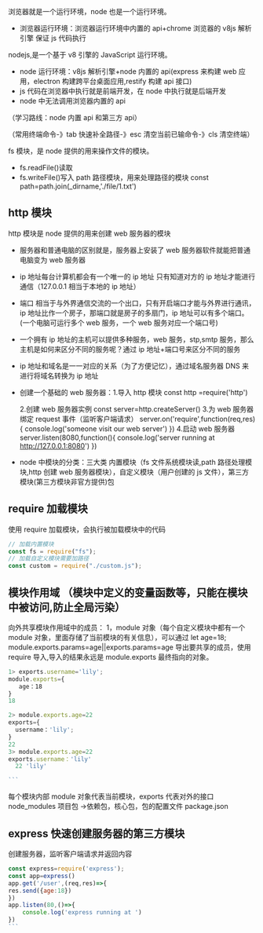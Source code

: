 浏览器就是一个运行环境，node 也是一个运行环境。

- 浏览器运行环境：浏览器运行环境中内置的 api+chrome 浏览器的 v8js 解析引擎 保证 js 代码执行

nodejs,是一个基于 v8 引擎的 JavaScript 运行环境。

- node 运行环境：v8js 解析引擎+node 内置的 api(express 来构建 web 应用，electron 构建跨平台桌面应用,restify 构建 api 接口)
- js 代码在浏览器中执行就是前端开发，在 node 中执行就是后端开发
- node 中无法调用浏览器内置的 api

（学习路线：node 内置 api 和第三方 api）

（常用终端命令-》tab 快速补全路径-》esc 清空当前已输命令-》cls 清空终端）

fs 模块，是 node 提供的用来操作文件的模块。

- fs.readFile()读取
- fs.writeFile()写入
path 路径模块，用来处理路径的模块
const path=path.join(\_dirname,'./file/1.txt')
<!-- dirname为当前文件目录 -->

## http 模块

http 模块是 node 提供的用来创建 web 服务器的模块

- 服务器和普通电脑的区别就是，服务器上安装了 web 服务器软件就能把普通电脑变为 web 服务器
- ip 地址每台计算机都会有一个唯一的 ip 地址 只有知道对方的 ip 地址才能进行通信（127.0.0.1 相当于本地的 ip 地址）
- 端口 相当于与外界通信交流的一个出口，只有开启端口才能与外界进行通讯，ip 地址比作一个房子，那端口就是房子的多扇门，ip 地址可以有多个端口。(一个电脑可运行多个 web 服务，一个 web 服务对应一个端口号)
- 一个拥有 ip 地址的主机可以提供多种服务，web 服务，stp,smtp 服务，那么主机是如何来区分不同的服务呢？通过 ip 地址+端口号来区分不同的服务
- ip 地址和域名是一一对应的关系（为了方便记忆），通过域名服务器 DNS 来进行将域名转换为 ip 地址
- 创建一个基础的 web 服务器：1.导入 http 模块
  const http =require('http')

  2.创建 web 服务器实例
  const server=http.createServer() 3.为 web 服务器绑定 request 事件（监听客户端请求）
  server.on('require',function(req,res){
  console.log('someone visit our web server')
  }) 4.启动 web 服务器
  server.listen(8080,function(){
  console.log('server running at http://127.0.0.1:8080')
  })

- node 中模块的分类：三大类
  内置模块（fs 文件系统模块读,path 路径处理模块,http 创建 web 服务器模块），自定义模块（用户创建的 js 文件），第三方模块(第三方模块非官方提供)包

## require 加载模块

使用 require 加载模块，会执行被加载模块中的代码

```javascript {.line-numbers}
// 加载内置模块
const fs = require("fs");
// 加载自定义模块需要加路径
const custom = require("./custom.js");
```

## 模块作用域 （模块中定义的变量函数等，只能在模块中被访问,防止全局污染）

向外共享模块作用域中的成员：
1，module 对象（每个自定义模块中都有一个 module 对象，里面存储了当前模块的有关信息），可以通过 let age=18; module.exports.params=age||exports.params=age 导出要共享的成员，使用 require 导入,导入的结果永远是 module.exports 最终指向的对象。

````javascript {.line-numbers}
1> exports.username='lily';
module.exports={
   age：18
}
18

2> module.exports.age=22
exports={
  username：'lily';
}
22
3> module.exports.age=22
exports.username：'lily'
  22 'lily'

```
````

<!-- node遵循commonJs模块化规范 -->

每个模块内部 module 对象代表当前模块，exports 代表对外的接口
node_modules 项目包 ->依赖包，核心包，包的配置文件 package.json

## express 快速创建服务器的第三方模块

创建服务器，监听客户端请求并返回内容

````javascript {.line-numbers}
const express=require('express');
const app=express()
app.get('/user',(req,res)=>{
res.send({age:18})
})
app.listen(80,()=>{
    console.log('express running at ')
})
```
````
